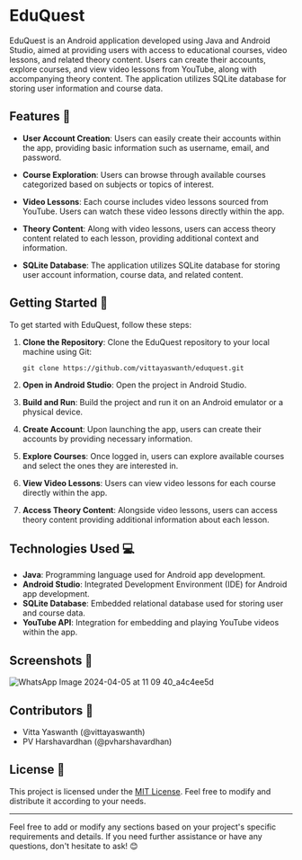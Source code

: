 # EduQuest 

EduQuest is an Android application developed using Java and Android Studio, aimed at providing users with access to educational courses, video lessons, and related theory content. Users can create their accounts, explore courses, and view video lessons from YouTube, along with accompanying theory content. The application utilizes SQLite database for storing user information and course data.

## Features 🔧

- **User Account Creation**: Users can easily create their accounts within the app, providing basic information such as username, email, and password.

- **Course Exploration**: Users can browse through available courses categorized based on subjects or topics of interest.

- **Video Lessons**: Each course includes video lessons sourced from YouTube. Users can watch these video lessons directly within the app.

- **Theory Content**: Along with video lessons, users can access theory content related to each lesson, providing additional context and information.

- **SQLite Database**: The application utilizes SQLite database for storing user account information, course data, and related content.

## Getting Started 🚀

To get started with EduQuest, follow these steps:

1. **Clone the Repository**: Clone the EduQuest repository to your local machine using Git:
    ```
    git clone https://github.com/vittayaswanth/eduquest.git
    ```

2. **Open in Android Studio**: Open the project in Android Studio.

3. **Build and Run**: Build the project and run it on an Android emulator or a physical device.

4. **Create Account**: Upon launching the app, users can create their accounts by providing necessary information.

5. **Explore Courses**: Once logged in, users can explore available courses and select the ones they are interested in.

6. **View Video Lessons**: Users can view video lessons for each course directly within the app.

7. **Access Theory Content**: Alongside video lessons, users can access theory content providing additional information about each lesson.

## Technologies Used 💻

- **Java**: Programming language used for Android app development.
- **Android Studio**: Integrated Development Environment (IDE) for Android app development.
- **SQLite Database**: Embedded relational database used for storing user and course data.
- **YouTube API**: Integration for embedding and playing YouTube videos within the app.

## Screenshots 📱

![WhatsApp Image 2024-04-05 at 11 09 40_a4c4ee5d](https://github.com/yaswanthvitta/eduquest/assets/139097787/1f13d8d3-a20d-447e-9c38-59fa8ff5ce46)


## Contributors 👥

- Vitta Yaswanth (@vittayaswanth)
- PV Harshavardhan (@pvharshavardhan)

## License 📜

This project is licensed under the [MIT License](LICENSE). Feel free to modify and distribute it according to your needs.

---
Feel free to add or modify any sections based on your project's specific requirements and details. If you need further assistance or have any questions, don't hesitate to ask! 😊

